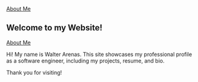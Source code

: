 [About Me](about.md)

## Welcome to my Website!

[About Me](about.md)

Hi! My name is Walter Arenas. This site showcases my professional profile as a software engineer, including my projects, resume, and bio.

Thank you for visiting!
